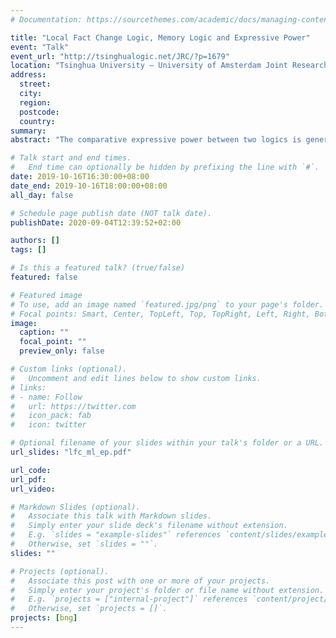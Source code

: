 ```yaml
---
# Documentation: https://sourcethemes.com/academic/docs/managing-content/

title: "Local Fact Change Logic, Memory Logic and Expressive Power"
event: "Talk"
event_url: "http://tsinghualogic.net/JRC/?p=1679"
location: "Tsinghua University – University of Amsterdam Joint Research Centre for Logic"
address:
  street:
  city:
  region:
  postcode:
  country:
summary:
abstract: "The comparative expressive power between two logics is generally measured with respect to the existence of a translation from one to the other. A common technique for showing two logics to have different strengths is by demonstration a pair of models which one of the logics can distinguish, and the other cannot. In this talk, I will demonstrate an instance where these two approaches come apart. The focus will be on comparisons between local fact change and memory logic, two modal logics with model change operators."

# Talk start and end times.
#   End time can optionally be hidden by prefixing the line with `#`.
date: 2019-10-16T16:30:00+08:00
date_end: 2019-10-16T18:00:00+08:00
all_day: false

# Schedule page publish date (NOT talk date).
publishDate: 2020-09-04T12:39:52+02:00

authors: []
tags: []

# Is this a featured talk? (true/false)
featured: false

# Featured image
# To use, add an image named `featured.jpg/png` to your page's folder. 
# Focal points: Smart, Center, TopLeft, Top, TopRight, Left, Right, BottomLeft, Bottom, BottomRight.
image:
  caption: ""
  focal_point: ""
  preview_only: false

# Custom links (optional).
#   Uncomment and edit lines below to show custom links.
# links:
# - name: Follow
#   url: https://twitter.com
#   icon_pack: fab
#   icon: twitter

# Optional filename of your slides within your talk's folder or a URL.
url_slides: "lfc_ml_ep.pdf"

url_code:
url_pdf:
url_video:

# Markdown Slides (optional).
#   Associate this talk with Markdown slides.
#   Simply enter your slide deck's filename without extension.
#   E.g. `slides = "example-slides"` references `content/slides/example-slides.md`.
#   Otherwise, set `slides = ""`.
slides: ""

# Projects (optional).
#   Associate this post with one or more of your projects.
#   Simply enter your project's folder or file name without extension.
#   E.g. `projects = ["internal-project"]` references `content/project/deep-learning/index.md`.
#   Otherwise, set `projects = []`.
projects: [bng]
---
```

